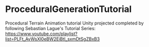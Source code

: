 # ProceduralGenerationTutorial
 
Procedural Terrain Animation tutorial Unity projected completed by following Sebastian Lague's Tutorial Series: https://www.youtube.com/playlist?list=PLFt_AvWsXl0eBW2EiBtl_sxmDtSgZBxB3 
